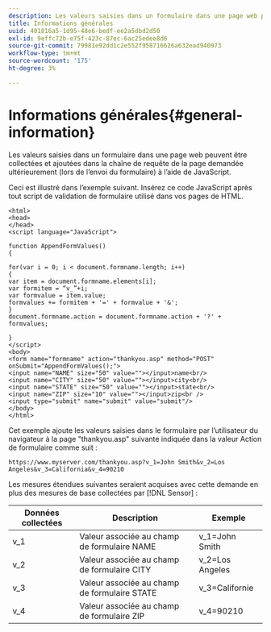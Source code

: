 ```yaml
---
description: Les valeurs saisies dans un formulaire dans une page web peuvent être collectées et ajoutées dans la chaîne de requête de la page demandée ultérieurement (lors de l’envoi du formulaire) à l’aide de JavaScript.
title: Informations générales
uuid: 401816a5-1d95-48e6-bedf-ee2a5dbd2d50
exl-id: 9effc72b-e75f-423c-87ec-6ac25edee8d6
source-git-commit: 79981e92dd1c2e552f958716626a632ead940973
workflow-type: tm+mt
source-wordcount: '175'
ht-degree: 3%

---
```


# Informations générales{#general-information}

Les valeurs saisies dans un formulaire dans une page web peuvent être collectées et ajoutées dans la chaîne de requête de la page demandée ultérieurement (lors de l’envoi du formulaire) à l’aide de JavaScript.

Ceci est illustré dans l’exemple suivant. Insérez ce code JavaScript après tout script de validation de formulaire utilisé dans vos pages de HTML.

```
<html>
<head>
</head>
<script language="JavaScript">

function AppendFormValues()
{

for(var i = 0; i < document.formname.length; i++)
{
var item = document.formname.elements[i];
var formitem = “v_”+i;
var formvalue = item.value;
formvalues += formitem + '=' + formvalue + '&';
}
document.formname.action = document.formname.action + '?' + formvalues;

}
</script>
<body>
<form name="formname" action="thankyou.asp" method="POST" onSubmit="AppendFormValues();">
<input name="NAME" size="50" value=""></input>name<br/>
<input name="CITY" size="50" value=""></input>city<br/>
<input name="STATE" size="50" value=""></input>state<br/>
<input name="ZIP" size="10" value=""></input>zip<br />
<input type="submit" name="submit" value="submit"/>
</body>
</html>
```

Cet exemple ajoute les valeurs saisies dans le formulaire par l’utilisateur du navigateur à la page &quot;thankyou.asp&quot; suivante indiquée dans la valeur Action de formulaire comme suit :

```
https://www.myserver.com/thankyou.asp?v_1=John Smith&v_2=Los Angeles&v_3=California&v_4=90210
```

Les mesures étendues suivantes seraient acquises avec cette demande en plus des mesures de base collectées par [!DNL Sensor] :

| Données collectées | Description | Exemple |
|---|---|---|
| v_1 | Valeur associée au champ de formulaire NAME | v_1=John Smith |
| v_2 | Valeur associée au champ de formulaire CITY | v_2=Los Angeles |
| v_3 | Valeur associée au champ de formulaire STATE | v_3=Californie |
| v_4 | Valeur associée au champ de formulaire ZIP | v_4=90210 |
